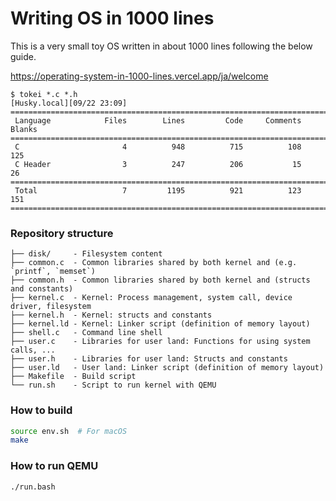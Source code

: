 Writing OS in 1000 lines
========================

This is a very small toy OS written in about 1000 lines following the below guide.

https://operating-system-in-1000-lines.vercel.app/ja/welcome

```console
$ tokei *.c *.h                                                                                                                                                                                                                                                                              [Husky.local][09/22 23:09]
===============================================================================
 Language            Files        Lines         Code     Comments       Blanks
===============================================================================
 C                       4          948          715          108          125
 C Header                3          247          206           15           26
===============================================================================
 Total                   7         1195          921          123          151
===============================================================================
```

### Repository structure

```
├── disk/     - Filesystem content
├── common.c  - Common libraries shared by both kernel and (e.g. `printf`, `memset`)
├── common.h  - Common libraries shared by both kernel and (structs and constants)
├── kernel.c  - Kernel: Process management, system call, device driver, filesystem
├── kernel.h  - Kernel: structs and constants
├── kernel.ld - Kernel: Linker script (definition of memory layout)
├── shell.c   - Command line shell
├── user.c    - Libraries for user land: Functions for using system calls, ...
├── user.h    - Libraries for user land: Structs and constants
├── user.ld   - User land: Linker script (definition of memory layout)
├── Makefile  - Build script
└── run.sh    - Script to run kernel with QEMU
```

### How to build

```sh
source env.sh  # For macOS
make
```

### How to run QEMU

```sh
./run.bash
```
